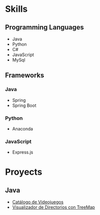 # Skills
## Programming Languages
* Java
* Python
* C#
* JavaScript
* MySql
## Frameworks
### Java
* Spring
* Spring Boot
### Python
* Anaconda
### JavaScript
* Express.js

# Proyects
## Java
* [Catálogo de Videojuegos](https://github.com/dlaborde27/CatalogoDeVideojuegos)
* [Visualizador de Directorios con TreeMap](https://github.com/dlaborde27/Visualizador-de-directorios-con-TreeMap)

